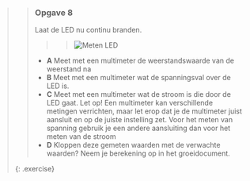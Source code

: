 >> ### Opgave 8
>>
>> Laat de LED nu continu branden.
>>
>> >> ![Meten LED](exercises/images/meten-led.png)
>>
>> - **A** Meet met een multimeter de weerstandswaarde van de weerstand na
>> - **B** Meet met een multimeter wat de spanningsval over de LED is.
>> - **C** Meet met een multimeter wat de stroom is die door de LED gaat.
>> Let op! Een multimeter kan verschillende metingen verrichten, maar let erop dat je de multimeter juist aansluit en op de juiste instelling zet. 
>> Voor het meten van spanning gebruik je een andere aansluiting dan voor het meten van de stroom
>> - **D** Kloppen deze gemeten waarden met de verwachte waarden? Neem je berekening op in het groeidocument.
>>
>{: .exercise}